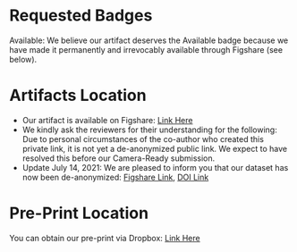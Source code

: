 # Requested Badges
Available: We believe our artifact deserves the Available badge because we have made it permanently and irrevocably available through Figshare (see below).

# Artifacts Location
* Our artifact is available on Figshare: [Link Here](https://figshare.com/s/c77abf348bd112868dbf)
* We kindly ask the reviewers for their understanding for the following: Due to personal circumstances of the co-author who created this private link, it is not yet a de-anonymized public link. We expect to have resolved this before our Camera-Ready submission.
* Update July 14, 2021: We are pleased to inform you that our dataset has now been de-anonymized: [Figshare Link](https://figshare.com/articles/dataset/data_and_code_zip/14273594), [DOI Link](https://doi.org/10.6084/m9.figshare.14273594)

# Pre-Print Location
You can obtain our pre-print via Dropbox: [Link Here](https://www.dropbox.com/s/8qdjwrx1crjk7lg/PREPRINT_RE21_ReddyMekala_Classifying_User_Requirements.pdf?dl=0)
